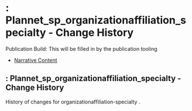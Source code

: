 # : Plannet\_sp\_organizationaffiliation\_specialty - Change History

Publication Build: This will be filled in by the publication tooling

* [Narrative Content](SearchParameter-organizationaffiliation-specialty.html)

## : Plannet\_sp\_organizationaffiliation\_specialty - Change History

History of changes for organizationaffiliation-specialty .